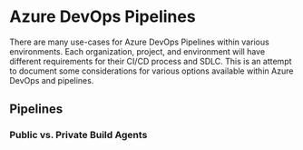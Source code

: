 # Azure DevOps Pipelines

There are many use-cases for Azure DevOps Pipelines within various environments. Each organization, project, and environment will have different requirements for their CI/CD process and SDLC. This is an attempt to document some considerations for various options available within Azure DevOps and pipelines.

## Pipelines

### Public vs. Private Build Agents
